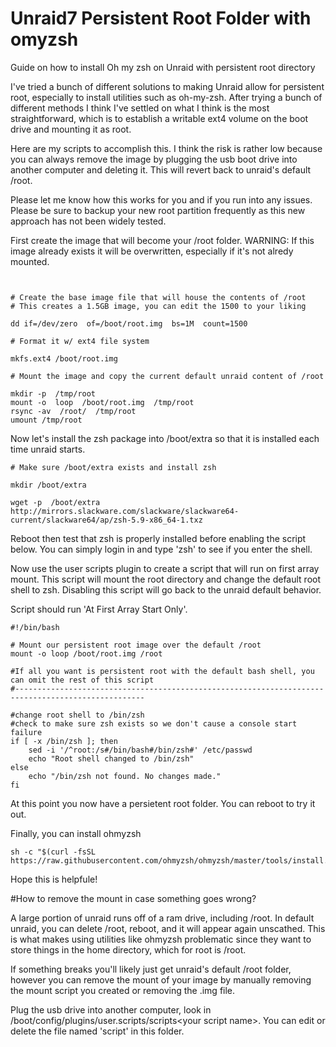 
# Unraid7 Persistent Root Folder with omyzsh
Guide on how to install Oh my zsh on Unraid with persistent root directory

I've tried a bunch of different solutions to making Unraid allow for persistent root, especially to install utilities such as oh-my-zsh.  After trying a bunch of different methods I think I've settled on what I think is the most straightforward, which is to establish a writable ext4 volume on the boot drive and mounting it as root.

Here are my scripts to accomplish this.  I think the risk is rather low because you can always remove the image by plugging the usb boot drive into another computer and deleting it.  This will revert back to unraid's default /root.

Please let me know how this works for you and if you run into any issues.  Please be sure to backup your new root partition frequently as this new approach has not been widely tested.

First create the image that will become your /root folder.  WARNING:  If this image already exists it will be overwritten, especially if it's not alredy mounted.



```
  

# Create the base image file that will house the contents of /root
# This creates a 1.5GB image, you can edit the 1500 to your liking

dd if=/dev/zero  of=/boot/root.img  bs=1M  count=1500

# Format it w/ ext4 file system

mkfs.ext4 /boot/root.img

# Mount the image and copy the current default unraid content of /root

mkdir -p  /tmp/root
mount -o  loop  /boot/root.img  /tmp/root
rsync -av  /root/  /tmp/root
umount /tmp/root
```


Now let's install the zsh package into /boot/extra so that it is installed each time unraid starts.

```
# Make sure /boot/extra exists and install zsh

mkdir /boot/extra

wget -p  /boot/extra  http://mirrors.slackware.com/slackware/slackware64-current/slackware64/ap/zsh-5.9-x86_64-1.txz
```

Reboot then test that zsh is properly installed before enabling the script below.  You can simply login in and type 'zsh' to see if you enter the shell.

Now use the user scripts plugin to create a script that will run on first array mount.  This script will mount the root directory and change the default root shell to zsh.  Disabling this script will go back to the unraid default behavior.

Script should run 'At First Array Start Only'.

```
#!/bin/bash

# Mount our persistent root image over the default /root
mount -o loop /boot/root.img /root

#If all you want is persistent root with the default bash shell, you can omit the rest of this script
#---------------------------------------------------------------------------------------------------

#change root shell to /bin/zsh
#check to make sure zsh exists so we don't cause a console start failure
if [ -x /bin/zsh ]; then
    sed -i '/^root:/s#/bin/bash#/bin/zsh#' /etc/passwd
    echo "Root shell changed to /bin/zsh"
else
    echo "/bin/zsh not found. No changes made."
fi

```

At this point you now have a persietent root folder.  You can reboot to try it out.



Finally, you can install ohmyzsh

```
sh -c "$(curl -fsSL https://raw.githubusercontent.com/ohmyzsh/ohmyzsh/master/tools/install.sh)"
```

Hope this is helpfule!


#How to remove the mount in case something goes wrong?

A large portion of unraid runs off of a ram drive, including /root.  In default unraid, you can delete /root, reboot, and it will appear again unscathed.  This is what makes using utilities like ohmyzsh problematic since they want to store things in the home directory, which for root is /root.

If something breaks you'll likely just get unraid's default /root folder, however you can remove the mount of your image by manually removing the mount script you created or removing the .img file.

Plug the usb drive into another computer, look in /boot/config/plugins/user.scripts/scripts\<your script name\>. You can edit or delete the file named 'script' in this folder.


